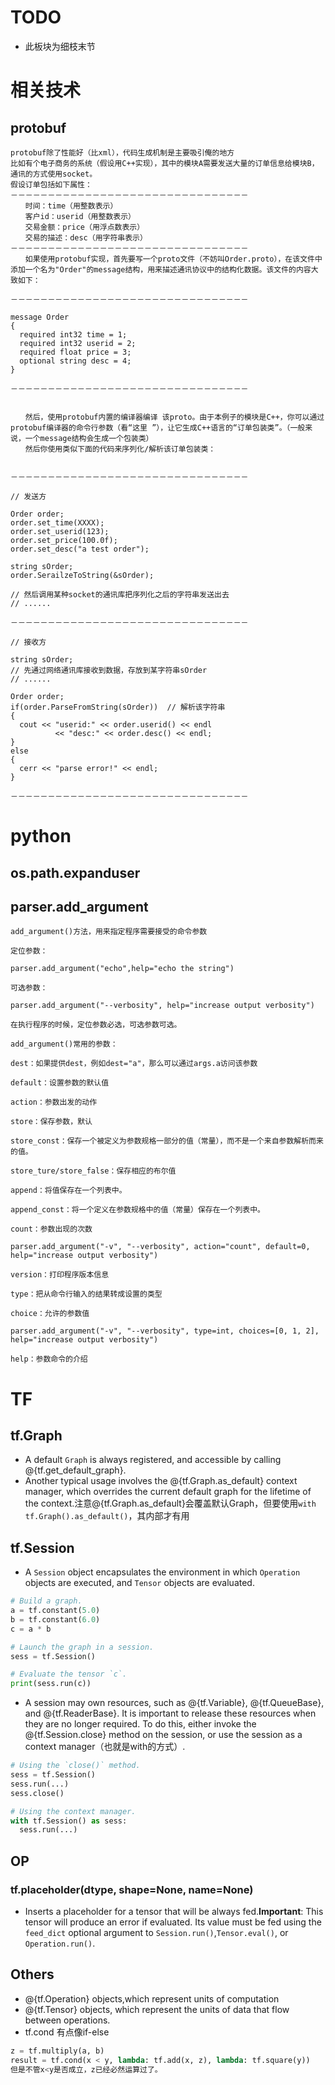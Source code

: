 # TODO
- 此板块为细枝末节

# 相关技术
## protobuf
```
protobuf除了性能好（比xml），代码生成机制是主要吸引俺的地方
比如有个电子商务的系统（假设用C++实现），其中的模块A需要发送大量的订单信息给模块B，通讯的方式使用socket。
假设订单包括如下属性：
－－－－－－－－－－－－－－－－－－－－－－－－－－－－－－－－
　　时间：time（用整数表示）
　　客户id：userid（用整数表示）
　　交易金额：price（用浮点数表示）
　　交易的描述：desc（用字符串表示）
－－－－－－－－－－－－－－－－－－－－－－－－－－－－－－－－
　　如果使用protobuf实现，首先要写一个proto文件（不妨叫Order.proto），在该文件中添加一个名为"Order"的message结构，用来描述通讯协议中的结构化数据。该文件的内容大致如下：

－－－－－－－－－－－－－－－－－－－－－－－－－－－－－－－－

message Order
{
  required int32 time = 1;
  required int32 userid = 2;
  required float price = 3;
  optional string desc = 4;
}

－－－－－－－－－－－－－－－－－－－－－－－－－－－－－－－－


　　然后，使用protobuf内置的编译器编译 该proto。由于本例子的模块是C++，你可以通过protobuf编译器的命令行参数（看“这里 ”），让它生成C++语言的“订单包装类”。（一般来说，一个message结构会生成一个包装类）
　　然后你使用类似下面的代码来序列化/解析该订单包装类：


－－－－－－－－－－－－－－－－－－－－－－－－－－－－－－－－

// 发送方

Order order;
order.set_time(XXXX);
order.set_userid(123);
order.set_price(100.0f);
order.set_desc("a test order");

string sOrder;
order.SerailzeToString(&sOrder);

// 然后调用某种socket的通讯库把序列化之后的字符串发送出去
// ......

－－－－－－－－－－－－－－－－－－－－－－－－－－－－－－－－

// 接收方

string sOrder;
// 先通过网络通讯库接收到数据，存放到某字符串sOrder
// ......

Order order;
if(order.ParseFromString(sOrder))  // 解析该字符串
{
  cout << "userid:" << order.userid() << endl
          << "desc:" << order.desc() << endl;
}
else
{
  cerr << "parse error!" << endl;
}

－－－－－－－－－－－－－－－－－－－－－－－－－－－－－－－－
```

# python
## os.path.expanduser

## parser.add_argument

```
add_argument()方法，用来指定程序需要接受的命令参数

定位参数：

parser.add_argument("echo",help="echo the string")

可选参数：

parser.add_argument("--verbosity", help="increase output verbosity")

在执行程序的时候，定位参数必选，可选参数可选。

add_argument()常用的参数：

dest：如果提供dest，例如dest="a"，那么可以通过args.a访问该参数

default：设置参数的默认值

action：参数出发的动作

store：保存参数，默认

store_const：保存一个被定义为参数规格一部分的值（常量），而不是一个来自参数解析而来的值。

store_ture/store_false：保存相应的布尔值

append：将值保存在一个列表中。

append_const：将一个定义在参数规格中的值（常量）保存在一个列表中。

count：参数出现的次数

parser.add_argument("-v", "--verbosity", action="count", default=0, help="increase output verbosity")

version：打印程序版本信息

type：把从命令行输入的结果转成设置的类型

choice：允许的参数值

parser.add_argument("-v", "--verbosity", type=int, choices=[0, 1, 2], help="increase output verbosity")

help：参数命令的介绍
```

# TF
## tf.Graph
- A default `Graph` is always registered, and accessible by calling
@{tf.get_default_graph}.
- Another typical usage involves the @{tf.Graph.as_default} context manager, which overrides the current default graph for the lifetime of the context.注意@{tf.Graph.as_default}会覆盖默认Graph，但要使用```with tf.Graph().as_default()```，其内部才有用

## tf.Session
- A `Session` object encapsulates the environment in which `Operation`
objects are executed, and `Tensor` objects are evaluated.

```python
# Build a graph.
a = tf.constant(5.0)
b = tf.constant(6.0)
c = a * b

# Launch the graph in a session.
sess = tf.Session()

# Evaluate the tensor `c`.
print(sess.run(c))
```

- A session may own resources, such as @{tf.Variable}, @{tf.QueueBase}, and @{tf.ReaderBase}. It is important to release these resources when they are no longer required. To do this, either invoke the @{tf.Session.close} method on the session, or use the session as a context manager（也就是with的方式）.

```python
# Using the `close()` method.
sess = tf.Session()
sess.run(...)
sess.close()

# Using the context manager.
with tf.Session() as sess:
  sess.run(...)
```

## OP
### tf.placeholder(dtype, shape=None, name=None)
- Inserts a placeholder for a tensor that will be always fed.**Important**: This tensor will produce an error if evaluated. Its value must be fed using the `feed_dict` optional argument to `Session.run()`,`Tensor.eval()`, or `Operation.run()`.


## Others
- @{tf.Operation} objects,which represent units of computation
- @{tf.Tensor} objects, which represent the units of data that flow between operations.
- tf.cond 有点像if-else
```python
z = tf.multiply(a, b)
result = tf.cond(x < y, lambda: tf.add(x, z), lambda: tf.square(y))
但是不管x<y是否成立，z已经必然运算过了。
```
